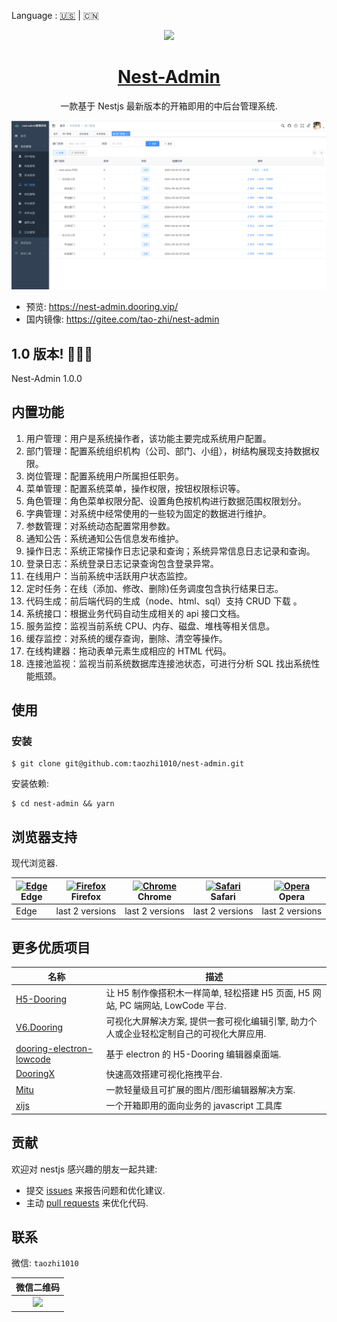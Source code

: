 Language : [🇺🇸](./README.md) | 🇨🇳

<p align="center">
  <a href="https://nestjs.com">
    <picture>
      <source media="(prefers-color-scheme: dark)" srcset="https://nestjs.com/logo-small-gradient.76616405.svg">
      <img src="https://nestjs.com/logo-small-gradient.76616405.svg" height="128">
    </picture>
    <h1 align="center">Nest-Admin</h1>
  </a>
</p>

<div align="center">

一款基于 Nestjs 最新版本的开箱即用的中后台管理系统.

![](./image.png)

</div>

- 预览: https://nest-admin.dooring.vip/
- 国内镜像: https://gitee.com/tao-zhi/nest-admin

## 1.0 版本! 🎉🎉🎉

Nest-Admin 1.0.0

## 内置功能

1.  用户管理：用户是系统操作者，该功能主要完成系统用户配置。
2.  部门管理：配置系统组织机构（公司、部门、小组），树结构展现支持数据权限。
3.  岗位管理：配置系统用户所属担任职务。
4.  菜单管理：配置系统菜单，操作权限，按钮权限标识等。
5.  角色管理：角色菜单权限分配、设置角色按机构进行数据范围权限划分。
6.  字典管理：对系统中经常使用的一些较为固定的数据进行维护。
7.  参数管理：对系统动态配置常用参数。
8.  通知公告：系统通知公告信息发布维护。
9.  操作日志：系统正常操作日志记录和查询；系统异常信息日志记录和查询。
10. 登录日志：系统登录日志记录查询包含登录异常。
11. 在线用户：当前系统中活跃用户状态监控。
12. 定时任务：在线（添加、修改、删除)任务调度包含执行结果日志。
13. 代码生成：前后端代码的生成（node、html、sql）支持 CRUD 下载 。
14. 系统接口：根据业务代码自动生成相关的 api 接口文档。
15. 服务监控：监视当前系统 CPU、内存、磁盘、堆栈等相关信息。
16. 缓存监控：对系统的缓存查询，删除、清空等操作。
17. 在线构建器：拖动表单元素生成相应的 HTML 代码。
18. 连接池监视：监视当前系统数据库连接池状态，可进行分析 SQL 找出系统性能瓶颈。

## 使用

### 安装

```shell
$ git clone git@github.com:taozhi1010/nest-admin.git
```

安装依赖:

```shell
$ cd nest-admin && yarn
```

## 浏览器支持

现代浏览器.

| [<img src="https://raw.githubusercontent.com/alrra/browser-logos/master/src/edge/edge_48x48.png" alt="Edge" width="24px" height="24px" />](http://godban.github.io/browsers-support-badges/)</br>Edge | [<img src="https://raw.githubusercontent.com/alrra/browser-logos/master/src/firefox/firefox_48x48.png" alt="Firefox" width="24px" height="24px" />](http://godban.github.io/browsers-support-badges/)</br>Firefox | [<img src="https://raw.githubusercontent.com/alrra/browser-logos/master/src/chrome/chrome_48x48.png" alt="Chrome" width="24px" height="24px" />](http://godban.github.io/browsers-support-badges/)</br>Chrome | [<img src="https://raw.githubusercontent.com/alrra/browser-logos/master/src/safari/safari_48x48.png" alt="Safari" width="24px" height="24px" />](http://godban.github.io/browsers-support-badges/)</br>Safari | [<img src="https://raw.githubusercontent.com/alrra/browser-logos/master/src/opera/opera_48x48.png" alt="Opera" width="24px" height="24px" />](http://godban.github.io/browsers-support-badges/)</br>Opera |
| ----------------------------------------------------------------------------------------------------------------------------------------------------------------------------------------------------- | ----------------------------------------------------------------------------------------------------------------------------------------------------------------------------------------------------------------- | ------------------------------------------------------------------------------------------------------------------------------------------------------------------------------------------------------------- | ------------------------------------------------------------------------------------------------------------------------------------------------------------------------------------------------------------- | --------------------------------------------------------------------------------------------------------------------------------------------------------------------------------------------------------- |
| Edge                                                                                                                                                                                                  | last 2 versions                                                                                                                                                                                                   | last 2 versions                                                                                                                                                                                               | last 2 versions                                                                                                                                                                                               | last 2 versions                                                                                                                                                                                           |

## 更多优质项目

| 名称                                                                              | 描述                                                                                    |
| --------------------------------------------------------------------------------- | --------------------------------------------------------------------------------------- |
| [H5-Dooring](https://github.com/MrXujiang/h5-Dooring)                             | 让 H5 制作像搭积木一样简单, 轻松搭建 H5 页面, H5 网站, PC 端网站, LowCode 平台.         |
| [V6.Dooring](https://github.com/MrXujiang/v6.dooring.public)                      | 可视化大屏解决方案, 提供一套可视化编辑引擎, 助力个人或企业轻松定制自己的可视化大屏应用. |
| [dooring-electron-lowcode](https://github.com/MrXujiang/dooring-electron-lowcode) | 基于 electron 的 H5-Dooring 编辑器桌面端.                                               |
| [DooringX](https://github.com/H5-Dooring/dooringx)                                | 快速高效搭建可视化拖拽平台.                                                             |
| [Mitu](https://github.com/H5-Dooring/mitu-editor)                                 | 一款轻量级且可扩展的图片/图形编辑器解决方案.                                            |
| [xijs](https://github.com/MrXujiang/xijs)                                         | 一个开箱即用的面向业务的 javascript 工具库                                              |

## 贡献

欢迎对 nestjs 感兴趣的朋友一起共建:

- 提交 [issues](https://github.com/taozhi1010/nest-admin/issues) 来报告问题和优化建议.
- 主动 [pull requests](https://github.com/taozhi1010/nest-admin/pulls) 来优化代码.

## 联系

微信: `taozhi1010`

|                                 微信二维码                                 |
| :------------------------------------------------------------------------: |
| <img src="https://fast.dooring.cn/static/nest-admin-wechat.jpg" width=170> |
